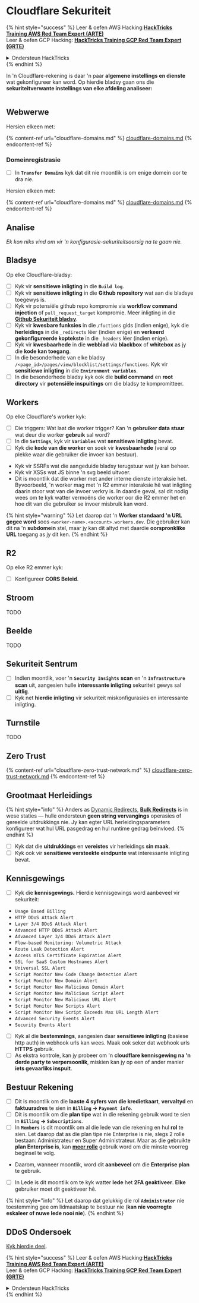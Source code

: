 # Cloudflare Sekuriteit

{% hint style="success" %}
Leer & oefen AWS Hacking:<img src="/.gitbook/assets/image.png" alt="" data-size="line">[**HackTricks Training AWS Red Team Expert (ARTE)**](https://training.hacktricks.xyz/courses/arte)<img src="/.gitbook/assets/image.png" alt="" data-size="line">\
Leer & oefen GCP Hacking: <img src="/.gitbook/assets/image (2).png" alt="" data-size="line">[**HackTricks Training GCP Red Team Expert (GRTE)**<img src="/.gitbook/assets/image (2).png" alt="" data-size="line">](https://training.hacktricks.xyz/courses/grte)

<details>

<summary>Ondersteun HackTricks</summary>

* Kyk na die [**intekenplanne**](https://github.com/sponsors/carlospolop)!
* **Sluit aan by die** 💬 [**Discord groep**](https://discord.gg/hRep4RUj7f) of die [**telegram groep**](https://t.me/peass) of **volg** ons op **Twitter** 🐦 [**@hacktricks\_live**](https://twitter.com/hacktricks\_live)**.**
* **Deel hacking truuks deur PRs in te dien by die** [**HackTricks**](https://github.com/carlospolop/hacktricks) en [**HackTricks Cloud**](https://github.com/carlospolop/hacktricks-cloud) github repos.

</details>
{% endhint %}

In 'n Cloudflare-rekening is daar 'n paar **algemene instellings en dienste** wat gekonfigureer kan word. Op hierdie bladsy gaan ons die **sekuriteitverwante instellings van elke afdeling analiseer:**

<figure><img src="../../.gitbook/assets/image (117).png" alt=""><figcaption></figcaption></figure>

## Webwerwe

Hersien elkeen met:

{% content-ref url="cloudflare-domains.md" %}
[cloudflare-domains.md](cloudflare-domains.md)
{% endcontent-ref %}

### Domeinregistrasie

* [ ] In **`Transfer Domains`** kyk dat dit nie moontlik is om enige domein oor te dra nie.

Hersien elkeen met:

{% content-ref url="cloudflare-domains.md" %}
[cloudflare-domains.md](cloudflare-domains.md)
{% endcontent-ref %}

## Analise

_Ek kon niks vind om vir 'n konfigurasie-sekuriteitsoorsig na te gaan nie._

## Bladsye

Op elke Cloudflare-bladsy:

* [ ] Kyk vir **sensitiewe inligting** in die **`Build log`**.
* [ ] Kyk vir **sensitiewe inligting** in die **Github repository** wat aan die bladsye toegewys is.
* [ ] Kyk vir potensiële github repo kompromie via **workflow command injection** of `pull_request_target` kompromie. Meer inligting in die [**Github Sekuriteit bladsy**](../github-security/).
* [ ] Kyk vir **kwesbare funksies** in die `/fuctions` gids (indien enige), kyk die **herleidings** in die `_redirects` lêer (indien enige) en **verkeerd gekonfigureerde koptekste** in die `_headers` lêer (indien enige).
* [ ] Kyk vir **kwesbaarhede** in die **webblad** via **blackbox** of **whitebox** as jy die **kode kan toegang**.
* [ ] In die besonderhede van elke bladsy `/<page_id>/pages/view/blocklist/settings/functions`. Kyk vir **sensitiewe inligting** in die **`Environment variables`**.
* [ ] In die besonderhede bladsy kyk ook die **build command** en **root directory** vir **potensiële inspuitings** om die bladsy te kompromitteer.

## **Workers**

Op elke Cloudflare's worker kyk:

* [ ] Die triggers: Wat laat die worker trigger? Kan 'n **gebruiker data stuur** wat deur die worker **gebruik** sal word?
* [ ] In die **`Settings`**, kyk vir **`Variables`** wat **sensitiewe inligting** bevat.
* [ ] Kyk die **kode van die worker** en soek vir **kwesbaarhede** (veral op plekke waar die gebruiker die invoer kan bestuur).
* Kyk vir SSRFs wat die aangeduide bladsy terugstuur wat jy kan beheer.
* Kyk vir XSSs wat JS binne 'n svg beeld uitvoer.
* Dit is moontlik dat die worker met ander interne dienste interaksie het. Byvoorbeeld, 'n worker mag met 'n R2 emmer interaksie hê wat inligting daarin stoor wat van die invoer verkry is. In daardie geval, sal dit nodig wees om te kyk watter vermoëns die worker oor die R2 emmer het en hoe dit van die gebruiker se invoer misbruik kan word.

{% hint style="warning" %}
Let daarop dat 'n **Worker standaard 'n URL gegee word** soos `<worker-name>.<account>.workers.dev`. Die gebruiker kan dit na 'n **subdomein** stel, maar jy kan dit altyd met daardie **oorspronklike URL** toegang as jy dit ken.
{% endhint %}

## R2

Op elke R2 emmer kyk:

* [ ] Konfigureer **CORS Beleid**.

## Stroom

TODO

## Beelde

TODO

## Sekuriteit Sentrum

* [ ] Indien moontlik, voer 'n **`Security Insights`** **scan** en 'n **`Infrastructure`** **scan** uit, aangesien hulle **interessante inligting** sekuriteit gewys sal **uitlig**.
* [ ] Kyk net **hierdie inligting** vir sekuriteit miskonfigurasies en interessante inligting.

## Turnstile

TODO

## **Zero Trust**

{% content-ref url="cloudflare-zero-trust-network.md" %}
[cloudflare-zero-trust-network.md](cloudflare-zero-trust-network.md)
{% endcontent-ref %}

## Grootmaat Herleidings

{% hint style="info" %}
Anders as [Dynamic Redirects](https://developers.cloudflare.com/rules/url-forwarding/dynamic-redirects/), [**Bulk Redirects**](https://developers.cloudflare.com/rules/url-forwarding/bulk-redirects/) is in wese staties — hulle ondersteun **geen string vervangings** operasies of gereelde uitdrukkings nie. Jy kan egter URL herleidingsparameters konfigureer wat hul URL pasgedrag en hul runtime gedrag beïnvloed.
{% endhint %}

* [ ] Kyk dat die **uitdrukkings** en **vereistes** vir herleidings **sin maak**.
* [ ] Kyk ook vir **sensitiewe versteekte eindpunte** wat interessante inligting bevat.

## Kennisgewings

* [ ] Kyk die **kennisgewings.** Hierdie kennisgewings word aanbeveel vir sekuriteit:
* `Usage Based Billing`
* `HTTP DDoS Attack Alert`
* `Layer 3/4 DDoS Attack Alert`
* `Advanced HTTP DDoS Attack Alert`
* `Advanced Layer 3/4 DDoS Attack Alert`
* `Flow-based Monitoring: Volumetric Attack`
* `Route Leak Detection Alert`
* `Access mTLS Certificate Expiration Alert`
* `SSL for SaaS Custom Hostnames Alert`
* `Universal SSL Alert`
* `Script Monitor New Code Change Detection Alert`
* `Script Monitor New Domain Alert`
* `Script Monitor New Malicious Domain Alert`
* `Script Monitor New Malicious Script Alert`
* `Script Monitor New Malicious URL Alert`
* `Script Monitor New Scripts Alert`
* `Script Monitor New Script Exceeds Max URL Length Alert`
* `Advanced Security Events Alert`
* `Security Events Alert`
* [ ] Kyk al die **bestemmings**, aangesien daar **sensitiewe inligting** (basiese http auth) in webhook urls kan wees. Maak ook seker dat webhook urls **HTTPS** gebruik.
* [ ] As ekstra kontrole, kan jy probeer om 'n **cloudflare kennisgewing na 'n derde party te verpersoonlik**, miskien kan jy op een of ander manier **iets gevaarliks inspuit**.

## Bestuur Rekening

* [ ] Dit is moontlik om die **laaste 4 syfers van die kredietkaart**, **vervaltyd** en **faktuuradres** te sien in **`Billing` -> `Payment info`**.
* [ ] Dit is moontlik om die **plan tipe** wat in die rekening gebruik word te sien in **`Billing` -> `Subscriptions`**.
* [ ] In **`Members`** is dit moontlik om al die lede van die rekening en hul **rol** te sien. Let daarop dat as die plan tipe nie Enterprise is nie, slegs 2 rolle bestaan: Administrateur en Super Administrateur. Maar as die gebruikte **plan Enterprise is**, kan [**meer rolle**](https://developers.cloudflare.com/fundamentals/account-and-billing/account-setup/account-roles/) gebruik word om die minste voorreg beginsel te volg.
* Daarom, wanneer moontlik, word dit **aanbeveel** om die **Enterprise plan** te gebruik.
* [ ] In Lede is dit moontlik om te kyk watter **lede** het **2FA geaktiveer**. **Elke** gebruiker moet dit geaktiveer hê.

{% hint style="info" %}
Let daarop dat gelukkig die rol **`Administrator`** nie toestemming gee om lidmaatskap te bestuur nie (**kan nie voorregte eskaleer of nuwe lede nooi nie**).
{% endhint %}

## DDoS Ondersoek

[Kyk hierdie deel](cloudflare-domains.md#cloudflare-ddos-protection).

{% hint style="success" %}
Leer & oefen AWS Hacking:<img src="/.gitbook/assets/image.png" alt="" data-size="line">[**HackTricks Training AWS Red Team Expert (ARTE)**](https://training.hacktricks.xyz/courses/arte)<img src="/.gitbook/assets/image.png" alt="" data-size="line">\
Leer & oefen GCP Hacking: <img src="/.gitbook/assets/image (2).png" alt="" data-size="line">[**HackTricks Training GCP Red Team Expert (GRTE)**<img src="/.gitbook/assets/image (2).png" alt="" data-size="line">](https://training.hacktricks.xyz/courses/grte)

<details>

<summary>Ondersteun HackTricks</summary>

* Kyk na die [**intekenplanne**](https://github.com/sponsors/carlospolop)!
* **Sluit aan by die** 💬 [**Discord groep**](https://discord.gg/hRep4RUj7f) of die [**telegram groep**](https://t.me/peass) of **volg** ons op **Twitter** 🐦 [**@hacktricks\_live**](https://twitter.com/hacktricks\_live)**.**
* **Deel hacking truuks deur PRs in te dien by die** [**HackTricks**](https://github.com/carlospolop/hacktricks) en [**HackTricks Cloud**](https://github.com/carlospolop/hacktricks-cloud) github repos.

</details>
{% endhint %}

